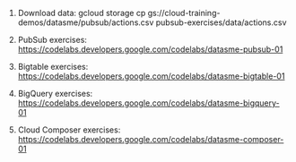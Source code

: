 

1. Download data:
gcloud storage cp gs://cloud-training-demos/datasme/pubsub/actions.csv pubsub-exercises/data/actions.csv

2. PubSub exercises:
https://codelabs.developers.google.com/codelabs/datasme-pubsub-01

3. Bigtable exercises:
https://codelabs.developers.google.com/codelabs/datasme-bigtable-01

4. BigQuery exercises:
https://codelabs.developers.google.com/codelabs/datasme-bigquery-01

5. Cloud Composer exercises:
https://codelabs.developers.google.com/codelabs/datasme-composer-01
